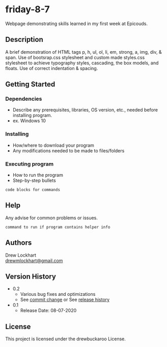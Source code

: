 # friday-8-7

Webpage demonstrating skills learned in my first week at Epicouds.

## Description

A brief demonstration of HTML tags p, h, ul, ol, li, em, strong, a, img, div, & span. Use of bootsrap.css stylesheet and custom made styles.css stylesheet to achieve typography styles, cascading, the box models, and floats. Use of correct indentation & spacing. 

## Getting Started

### Dependencies

* Describe any prerequisites, libraries, OS version, etc., needed before installing program.
* ex. Windows 10

### Installing

* How/where to download your program
* Any modifications needed to be made to files/folders

### Executing program

* How to run the program
* Step-by-step bullets
```
code blocks for commands
```

## Help

Any advise for common problems or issues.
```
command to run if program contains helper info
```

## Authors

Drew Lockhart  
<drewmlockhart@gmail.com>

## Version History

* 0.2
    * Various bug fixes and optimizations
    * See [commit change]() or See [release history]()
* 0.1
    * Release Date: 08-07-2020

## License

This project is licensed under the drewbuckaroo License.